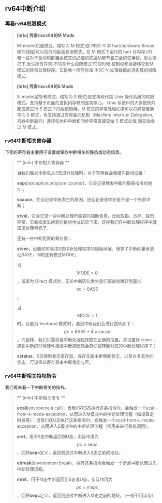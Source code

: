 ## rv64中断介绍

### 再看rv64权限模式

> **[info] 再看riscv64的M Mode**
>
> M-mode(机器模式，缩写为 M 模式)是 RISC-V 中 hart(hardware thread,硬件线程)可以执行的最高权限模式。在 M 模式下运行的 hart 对内存,I/O 和一些对于启动和配置系统来说必要的底层功能有着完全的使用权。默认情况下,发生所有异常(不论在什么权限模式下)的时候,控制权都会被移交到M 模式的异常处理程序。它是唯一所有标准 RISC-V 处理器都必须实现的权限模式。
>
> **[info] 再看riscv64的S Mode**
>
> S-mode(监管者模式，缩写为 S 模式)是支持现代类 Unix 操作系统的权限模式，支持基于页面的虚拟内存机制是其核心。 Unix 系统中的大多数例外都应该进行 S 模式下的系统调用。M 模式的异常处理程序可以将异常重新导向 S 模式，也支持通过异常委托机制（Machine Interrupt Delegation,机器中断委托）选择性地将中断和同步异常直接交给 S 模式处理,而完全绕过 M 模式。

### rv64中断相关寄存器

下面的寄存器主要用于设置或保存中断相关的静态或动态信息。

>** [info] 中断相关寄存器 **
> 
>当我们触发中断进入S态进行处理时，以下寄存器会被硬件自动设置：
> 
>**sepc**(exception program counter)，它会记录触发中断的那条指令的地址；
> 
>**scause**，它会记录中断发生的原因，还会记录该中断是不是一个外部中断；
> 
>**stval**，它会记录一些中断处理所需要的辅助信息，比如取指、访存、缺页异常，它会把发生问题的目标地址记录下来，这样我们在中断处理程序中就知道处理目标了。
> 
>还有一些中断配置的寄存器：
> 
>**stvec**，设置如何寻找S态中断处理程序的起始地址，保存了中断向量表基址BASE，同时还有模式MODE。
> 
>当$$\text{MODE}=0$$，设置为 Direct 模式时，无论中断因何发生我们都直接跳转到基址$$\text{pc}=\text{BASE}$$。
> 
>当$$\text{MODE}=1$$时，设置为 Vectored 模式时，遇到中断我们会进行跳转如下：$$\text{pc}=\text{BASE}+4\times\text{cause}$$。而这样，我们只需将各中断处理程序放在正确的位置，并设置好 stvec ，遇到中断的时候硬件根据中断原因就会自动跳转到对应的中断处理程序了；
> 
>**sstatus**，S态控制状态寄存器。保存全局中断使能标志，以及许多其他的状态。可设置此寄存器来中断使能与否。

### rv64中断相关特权指令

我们再来看一下中断相关的指令。

> ** [info] 中断相关指令 **
>
> **ecall**(environment call)，当我们在S态执行这条指令时，会触发一个ecall-from-s-mode-exception，从而进入M模式中的中断处理流程（如设置定时器等）；当我们在U态执行这条指令时，会触发一个ecall-from-u-mode-exception，从而进入S模式中的中断处理流程（常用来进行系统调用）。
>
> **sret**，用于S态中断返回到U态，实际作用为$$\text{pc}=\text{sepc}$$，回顾**sepc**定义，返回到通过中断进入S态之前的地址。
>
> **ebreak**(environment break)，执行这条指令会触发一个断点中断从而进入中断处理流程。
>
> **mret**，用于M态中断返回到S态或U态，实际作用为$$\text{pc}=\text{mepc}$$，回顾**sepc**定义，返回到通过中断进入M态之前的地址。（一般不用涉及）
